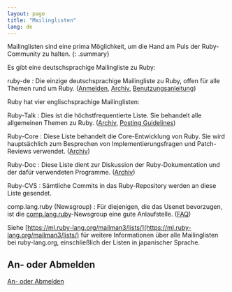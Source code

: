 ```yaml
---
layout: page
title: "Mailinglisten"
lang: de
---
```


Mailinglisten sind eine prima Möglichkeit, um die Hand am Puls der
Ruby-Community zu halten.
{: .summary}

Es gibt eine deutschsprachige Mailingliste zu Ruby:

ruby-de
: Die einzige deutschsprachige Mailingliste zu Ruby, offen für alle
  Themen rund um Ruby. ([Anmelden][6], [Archiv][7], [Benutzungsanleitung][8])

Ruby hat vier englischsprachige Mailinglisten:

Ruby-Talk
: Dies ist die höchstfrequentierte Liste. Sie behandelt alle allgemeinen
  Themen zu Ruby. ([Archiv][3], [Posting Guidelines][guidelines])

Ruby-Core
: Diese Liste behandelt die Core-Entwicklung von Ruby. Sie wird
  hauptsächlich zum Besprechen von Implementierungsfragen und
  Patch-Reviews verwendet. ([Archiv][4])

Ruby-Doc
: Diese Liste dient zur Diskussion der Ruby-Dokumentation und der dafür
  verwendeten Programme. ([Archiv][5])

Ruby-CVS
: Sämtliche Commits in das Ruby-Repository werden an diese Liste
  gesendet.

comp.lang.ruby (Newsgroup)
: Für diejenigen, die das Usenet bevorzugen, ist die
  [comp.lang.ruby](news:comp.lang.ruby)-Newsgroup eine gute Anlaufstelle.
  ([FAQ][clrFAQ])

Siehe [https://ml.ruby-lang.org/mailman3/lists/](https://ml.ruby-lang.org/mailman3/lists/)
für weitere Informationen über alle Mailinglisten bei ruby-lang.org,
einschließlich der Listen in japanischer Sprache.

## An- oder Abmelden

[An- oder Abmelden](https://ml.ruby-lang.org/mailman3/lists/)



[guidelines]: /en/community/mailing-lists/ruby-talk-guidelines/
[clrFAQ]: http://rubyhacker.com/clrFAQ.html
[3]: https://ml.ruby-lang.org/mailman3/hyperkitty/list/ruby-talk@ml.ruby-lang.org/
[4]: https://ml.ruby-lang.org/mailman3/hyperkitty/list/ruby-core@ml.ruby-lang.org/
[5]: https://ml.ruby-lang.org/mailman3/hyperkitty/list/ruby-doc@ml.ruby-lang.org/
[6]: http://lists.ruby-lang.org/cgi-bin/mailman/listinfo/ruby-de
[7]: http://lists.ruby-lang.org/pipermail/ruby-de/
[8]: http://planet.ruby-portal.de/ruby-de.html

